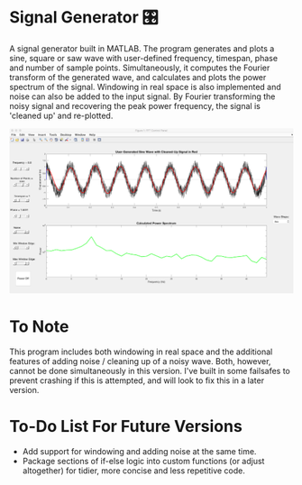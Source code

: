 # Signal Generator 🎛️

A signal generator built in MATLAB. The program generates and plots a sine, square or saw wave with user-defined frequency, timespan, phase and number of sample points. Simultaneously, it computes the Fourier transform of the generated wave, and calculates and plots the power spectrum of the signal. Windowing in real space is also implemented and noise can also be added to the input signal. By Fourier transforming the noisy signal and recovering the peak power frequency, the signal is 'cleaned up' and re-plotted.

![Screenshot](screen.png)

# To Note

This program includes both windowing in real space and the additional features of adding noise / cleaning up of a noisy wave. Both, however, cannot be done simultaneously in this version. I've built in some failsafes to prevent crashing if this is attempted, and will look to fix this in a later version.

# To-Do List For Future Versions

* Add support for windowing and adding noise at the same time.
* Package sections of if-else logic into custom functions (or adjust altogether) for tidier, more concise and less repetitive code.
